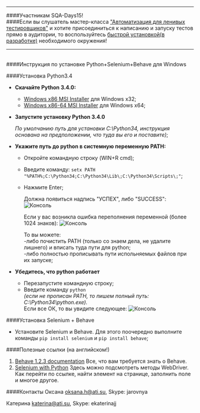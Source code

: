 ___________________________
####Участникам SQA-Days15!<br>
####Если вы слушатель мастер-класса ["Автоматизация для ленивых тестировщиков"](http://www.sqadays.com/talk.sdf/sqadays/sqa_days15/talks/16562) и хотите присоединиться к написанию  и запуску тестов прямо в аудитории, то воспользуйтесь [быстрой установкой(в разработке)]() необходимого окружения!
___________________________
<br>
####Инструкция по установке Python+Selenium+Behave для Windows

####Установка Python3.4

* **Cкачайте Python 3.4.0:**
    * [Windows x86 MSI Installer](https://www.python.org/ftp/python/3.4.0/python-3.4.0.msi) для Windows х32; 
    * [Windows x86-64 MSI Installer](https://www.python.org/ftp/python/3.4.0/python-3.4.0.amd64.msi) для Windows х64;

* **Запустите установку Python 3.4.0**

    <i>По умолчанию путь для установки C:\Python34\, инструкция основана на предположении, что туда вы его и поставите)</i>;
* **Укажите путь до python в системную переменную PATH:**
    * Откройте командную строку (WIN+R cmd);
    * Введите команду: `setx PATH "%PATH%;C:\Python34;C:\Python34\Lib\;C:\Python34\Scripts\;"`;
    * Нажмите Enter;

         Должна появиться надпись "УСПЕХ", либо "SUCCESS":
         ![Консоль](https://dl.dropboxusercontent.com/u/58607821/%D0%A1%D0%BA%D1%80%D0%B8%D0%BD%D1%8B/Image%2048.png "Консоль")

         Если у вас возникла ошибка переполнения переменной (более 1024 знаков):
         ![Консоль](https://dl.dropboxusercontent.com/u/58607821/%D0%A1%D0%BA%D1%80%D0%B8%D0%BD%D1%8B/Image%2049.png "Консоль")
    
         То вы можете: <br>
               -либо почистить PATH (только со знаем дела, не удалите лишнего) и вписать туда пути для python; <br>
               -либо полностью прописывать пути испольняемых файлов при их запуске;

* **Убедитесь, что python работает**
   * Перезапустите командную строку;
   * Введите команду `python` <br>
   <i>(если не прописан PATH, то пишем полный путь: C:\Python34\python.exe).</i><br>
      Если все ОК, то вы увидите следующее:
![Консоль](https://dl.dropboxusercontent.com/u/58607821/%D0%A1%D0%BA%D1%80%D0%B8%D0%BD%D1%8B/Image%2050.png "Консоль")


####Установка Selenium + Behave

* Установите Selenium и Behave. Для этого поочередно выполните команды `pip install selenium` и `pip install behave`;

    
####Полезные ссылки (на английском!)
1. [Behave 1.2.3 documentation](http://pythonhosted.org/behave/) Все, что вам требуется знать о Behave.
2. [Selenium with Python](http://selenium-python.readthedocs.org/) Здесь можно подсмотреть методы WebDriver. Как перейти по ссылке, найти элемент на странице, заполнить поле и многое другое.

####Контакты
Оксана
oksana.h@ati.su, Skype: jarovnya

Катерина 
katerina@ati.su, Skype: ekaterinajj
